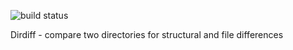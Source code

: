 ![build status](https://github.com/VaheDanielyan/dirdiff.rs/actions/workflows/rust.yml/badge.svg)

Dirdiff - compare two directories for structural and file differences
